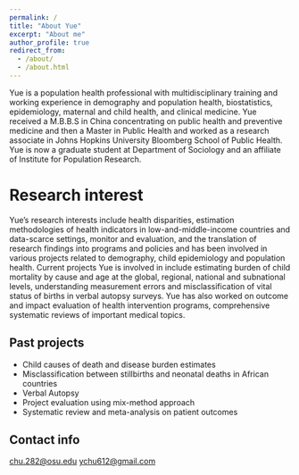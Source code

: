```yaml
---
permalink: /
title: "About Yue"
excerpt: "About me"
author_profile: true
redirect_from: 
  - /about/
  - /about.html
---
```


Yue is a population health professional with multidisciplinary training and working experience in demography and population health, biostatistics, epidemiology, maternal and child health, and clinical medicine. Yue received a M.B.B.S in China concentrating on public health and preventive medicine and then a Master in Public Health and worked as a research associate in Johns Hopkins University Bloomberg School of Public Health. Yue is now a graduate student at Department of Sociology and an affiliate of Institute for Population Research.   

Research interest
======
Yue’s research interests include health disparities, estimation methodologies of health indicators in low-and-middle-income countries and data-scarce settings, monitor and evaluation, and the translation of research findings into programs and policies and has been involved in various projects related to demography, child epidemiology and population health. Current projects Yue is involved in include estimating burden of child mortality by cause and age at the global, regional, national and subnational levels, understanding measurement errors and misclassification of vital status of births in verbal autopsy surveys. Yue has also worked on outcome and impact evaluation of health intervention programs, comprehensive systematic reviews of important medical topics.

Past projects
------
- Child causes of death and disease burden estimates
- Misclassification between stillbirths and neonatal deaths in African countries
- Verbal Autopsy
- Project evaluation using mix-method approach
- Systematic review and meta-analysis on patient outcomes

Contact info
------
chu.282@osu.edu
ychu612@gmail.com
